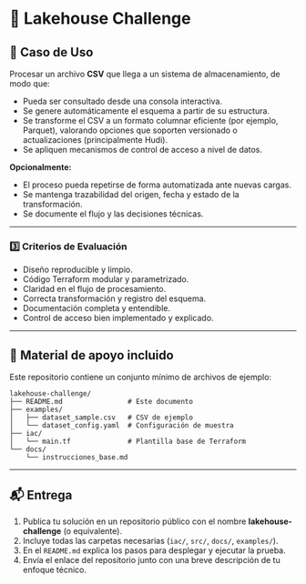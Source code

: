 # 🧩 Lakehouse Challenge

## 📖 Caso de Uso

Procesar un archivo **CSV** que llega a un sistema de almacenamiento, de modo que:

* Pueda ser consultado desde una consola interactiva.
* Se genere automáticamente el esquema a partir de su estructura.
* Se transforme el CSV a un formato columnar eficiente (por ejemplo, Parquet), valorando opciones que soporten versionado o actualizaciones (principalmente Hudi).
* Se apliquen mecanismos de control de acceso a nivel de datos.

**Opcionalmente:**

* El proceso pueda repetirse de forma automatizada ante nuevas cargas.
* Se mantenga trazabilidad del origen, fecha y estado de la transformación.
* Se documente el flujo y las decisiones técnicas.

---

### 3️⃣ Criterios de Evaluación

* Diseño reproducible y limpio.
* Código Terraform modular y parametrizado.
* Claridad en el flujo de procesamiento.
* Correcta transformación y registro del esquema.
* Documentación completa y entendible.
* Control de acceso bien implementado y explicado.

---

## 🧩 Material de apoyo incluido

Este repositorio contiene un conjunto mínimo de archivos de ejemplo:

```
lakehouse-challenge/
├── README.md                # Este documento
├── examples/
│   ├── dataset_sample.csv   # CSV de ejemplo
│   └── dataset_config.yaml  # Configuración de muestra
├── iac/
│   └── main.tf              # Plantilla base de Terraform
└── docs/
    └── instrucciones_base.md
```

---

## 📬 Entrega

1. Publica tu solución en un repositorio público con el nombre **lakehouse-challenge** (o equivalente).
2. Incluye todas las carpetas necesarias (`iac/`, `src/`, `docs/`, `examples/`).
3. En el `README.md` explica los pasos para desplegar y ejecutar la prueba.
4. Envía el enlace del repositorio junto con una breve descripción de tu enfoque técnico.
